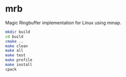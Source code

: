 # mrb
Magic Ringbuffer implementation for Linux using mmap.

```bash
mkdir build
cd build
cmake ..
make clean
make all
make test
make profile
make install
cpack
```
